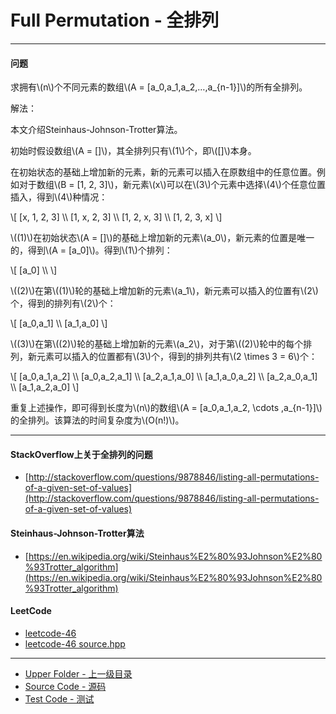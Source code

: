 <script type="text/javascript" src="https://cdnjs.cloudflare.com/ajax/libs/mathjax/2.7.1/MathJax.js?config=TeX-AMS-MML_HTMLorMML"/></script>

# Full Permutation - 全排列

--------

#### 问题

<p id="i">求拥有\(n\)个不同元素的数组\(A = [a_0,a_1,a_2,…,a_{n-1}]\)的所有全排列。 </p>
解法：
<p id="i">本文介绍Steinhaus-Johnson-Trotter算法。 </p>
<p id="i">初始时假设数组\(A = []\)，其全排列只有\(1\)个，即\([]\)本身。 </p>
<p id="i">在初始状态的基础上增加新的元素，新的元素可以插入在原数组中的任意位置。例如对于数组\(B = [1, 2, 3]\)，新元素\(x\)可以在\(3\)个元素中选择\(4\)个任意位置插入，得到\(4\)种情况：</p>
\[
[x, 1, 2, 3] \\
[1, x, 2, 3] \\
[1, 2, x, 3] \\
[1, 2, 3, x]
\]
<p id="i">\((1)\)在初始状态\(A = []\)的基础上增加新的元素\(a_0\)，新元素的位置是唯一的，得到\(A = [a_0]\)。得到\(1\)个排列： </p>
\[
[a_0] \\
\]
<p id="i">\((2)\)在第\((1)\)轮的基础上增加新的元素\(a_1\)，新元素可以插入的位置有\(2\)个，得到的排列有\(2\)个： </p>
\[
[a_0,a_1] \\
[a_1,a_0]
\]
<p id="i">\((3)\)在第\((2)\)轮的基础上增加新的元素\(a_2\)，对于第\((2)\)轮中的每个排列，新元素可以插入的位置都有\(3\)个，得到的排列共有\(2 \times 3 = 6\)个： </p>
\[
[a_0,a_1,a_2] \\
[a_0,a_2,a_1] \\
[a_2,a_1,a_0] \\
[a_1,a_0,a_2] \\
[a_2,a_0,a_1] \\
[a_1,a_2,a_0]
\]
<p id="i">重复上述操作，即可得到长度为\(n\)的数组\(A = [a_0,a_1,a_2, \cdots ,a_{n-1}]\)的全排列。该算法的时间复杂度为\(O(n!)\)。 </p>
</div>

--------

#### StackOverflow上关于全排列的问题

* [http://stackoverflow.com/questions/9878846/listing-all-permutations-of-a-given-set-of-values](http://stackoverflow.com/questions/9878846/listing-all-permutations-of-a-given-set-of-values)

#### Steinhaus-Johnson-Trotter算法

* [https://en.wikipedia.org/wiki/Steinhaus%E2%80%93Johnson%E2%80%93Trotter_algorithm](https://en.wikipedia.org/wiki/Steinhaus%E2%80%93Johnson%E2%80%93Trotter_algorithm)

#### LeetCode

* [leetcode-46](https://leetcode.com/problems/permutations/#/description)
* [leetcode-46 source.hpp](https://github.com/zhaochenyou/Way-to-Algorithm/blob/master/attachment/leetcode46.hpp)

--------

* [Upper Folder - 上一级目录](../)
* [Source Code - 源码](https://github.com/zhaochenyou/Way-to-Algorithm/blob/master/src/CombinatorialMathematics/FullPermutation.hpp)
* [Test Code - 测试](https://github.com/zhaochenyou/Way-to-Algorithm/blob/master/src/CombinatorialMathematics/FullPermutation.cpp)
